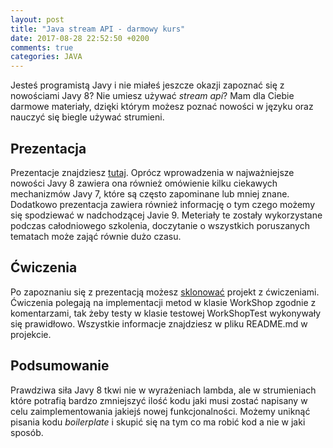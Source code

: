 ```yaml
---
layout: post
title: "Java stream API - darmowy kurs"
date: 2017-08-28 22:52:50 +0200
comments: true
categories: JAVA
---
```

Jesteś programistą Javy i nie miałeś jeszcze okazji zapoznać się z nowościami Javy 8? Nie umiesz używać _stream api_? Mam dla Ciebie darmowe
materiały, dzięki którym możesz poznać nowości w języku oraz nauczyć się biegle używać strumieni.
<!--more-->

## Prezentacja
Prezentacje znajdziesz [tutaj](https://slides.com/kamillolo/java-7-8-9). Oprócz wprowadzenia w najważniejsze nowości Javy 8 zawiera ona również omówienie kilku ciekawych
mechanizmów Javy 7, które są często zapominane lub mniej znane. Dodatkowo prezentacja zawiera również informację o tym czego możemy się spodziewać w nadchodzącej Javie 9.
Meteriały te zostały wykorzystane podczas całodniowego szkolenia, doczytanie o wszystkich poruszanych tematach może zająć równie dużo czasu.

## Ćwiczenia
Po zapoznaniu się z prezentacją możesz [sklonować](https://github.com/klolo/java8-stream-free-exercises) projekt z ćwiczeniami. Ćwiczenia polegają na implementacji metod w klasie WorkShop
zgodnie z komentarzami, tak żeby testy w klasie testowej WorkShopTest wykonywały się prawidłowo. Wszystkie informacje znajdziesz w pliku README.md w projekcie.

## Podsumowanie
Prawdziwa siła Javy 8 tkwi nie w wyrażeniach lambda, ale w strumieniach które potrafią bardzo zmniejszyć ilość kodu jaki musi zostać napisany w celu
zaimplementowania jakiejś nowej funkcjonalności. Możemy uniknąć pisania kodu _boilerplate_ i skupić się na tym co ma robić kod a nie w jaki sposób.